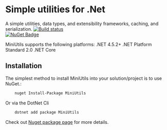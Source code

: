 # Simple utilities for .Net
A simple utilities, data types, and extensibility frameworks, caching, and serialization.
[![Build status](https://ci.appveyor.com/api/projects/status/kju8o0abk7yiep22/branch/master?svg=true)](https://ci.appveyor.com/project/canhhungit/miniunitofwork/branch/master)   
[![NuGet Badge](https://buildstats.info/nuget/MiniUtils)](https://www.nuget.org/packages/MiniUtils/)

MiniUtils supports the following platforms:
.NET 4.5.2+
.NET Platform Standard 2.0
.NET Core
## Installation
The simplest method to install MiniUtils into your solution/project is to use NuGet.:
```bash
    nuget Install-Package MiniUtils
```
Or via the DotNet Cli

```bash
    dotnet add package MiniUtils
```
Check out [Nuget package page](https://www.nuget.org/packages/MiniUtils/) for more details.

	
	
	
	
